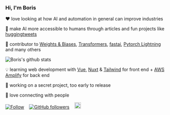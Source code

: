 ### Hi, I'm Boris

❤ love looking at how AI and automation in general can improve industries

🤖 make AI more accessible to humans through articles and fun projects like [huggingtweets](https://github.com/borisdayma/huggingtweets)

🙏 contributor to [Weights & Biases](https://docs.wandb.com/), [Transformers](https://github.com/huggingface/transformers), [fastai](https://github.com/fastai/fastai), [Pytorch Lightning](https://github.com/PyTorchLightning/pytorch-lightning) and many others

  ![Boris's github stats](https://github-readme-stats.vercel.app/api?username=borisdayma)

💡 learning web development with [Vue](https://vuejs.org/), [Nuxt](https://nuxtjs.org/) & [Tailwind](https://tailwindcss.com/) for front end + [AWS Amplify](https://docs.amplify.aws/) for back end

🤫 working on a secret project, too early to release

💬 love connecting with people

[![Follow](https://img.shields.io/twitter/follow/borisdayma?style=social)](https://twitter.com/intent/follow?screen_name=borisdayma)    [![GitHub followers](https://img.shields.io/github/followers/borisdayma?style=social)](https://github.com/borisdayma)    <a href="https://www.linkedin.com/in/borisdayma/"><img src=https://content.linkedin.com/content/dam/me/business/en-us/amp/brand-site/v2/bg/LI-Bug.svg.original.svg height="20px"/><a/>
